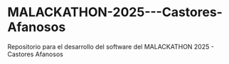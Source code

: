 # MALACKATHON-2025---Castores-Afanosos
Repositorio para el desarrollo del software del MALACKATHON 2025 - Castores Afanosos
